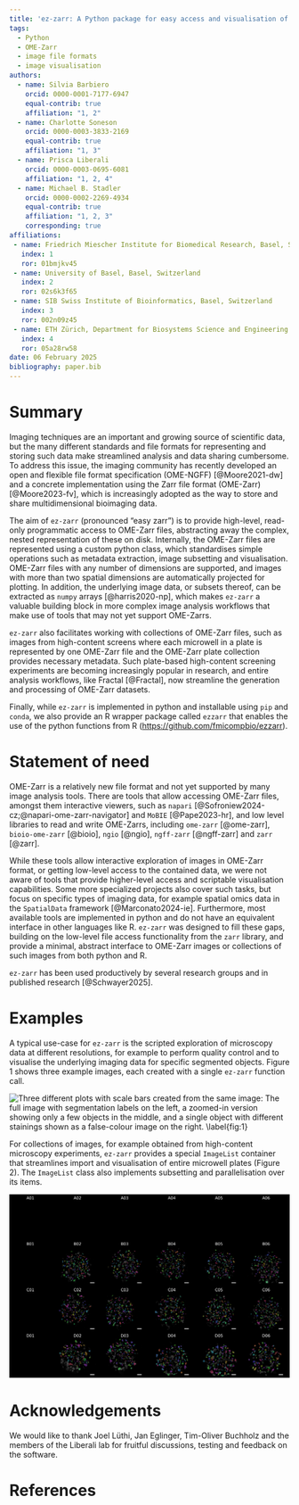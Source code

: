 ```yaml
---
title: 'ez-zarr: A Python package for easy access and visualisation of OME-Zarr filesets'
tags:
  - Python
  - OME-Zarr
  - image file formats
  - image visualisation
authors:
  - name: Silvia Barbiero
    orcid: 0000-0001-7177-6947
    equal-contrib: true
    affiliation: "1, 2"
  - name: Charlotte Soneson
    orcid: 0000-0003-3833-2169
    equal-contrib: true
    affiliation: "1, 3"
  - name: Prisca Liberali
    orcid: 0000-0003-0695-6081
    affiliation: "1, 2, 4"
  - name: Michael B. Stadler
    orcid: 0000-0002-2269-4934
    equal-contrib: true
    affiliation: "1, 2, 3"
    corresponding: true 
affiliations:
 - name: Friedrich Miescher Institute for Biomedical Research, Basel, Switzerland
   index: 1
   ror: 01bmjkv45
 - name: University of Basel, Basel, Switzerland
   index: 2
   ror: 02s6k3f65
 - name: SIB Swiss Institute of Bioinformatics, Basel, Switzerland
   index: 3
   ror: 002n09z45
 - name: ETH Zürich, Department for Biosystems Science and Engineering (D-BSSE), Basel, Switzerland
   index: 4
   ror: 05a28rw58
date: 06 February 2025
bibliography: paper.bib
---
```


# Summary

Imaging techniques are an important and growing source of scientific data, but the many different standards and file formats for representing and storing such data make streamlined analysis and data sharing cumbersome. To address this issue, the imaging community has recently developed an open and flexible file format specification (OME-NGFF) [@Moore2021-dw] and a concrete implementation using the Zarr file format (OME-Zarr) [@Moore2023-fv], which is increasingly adopted as the way to store and share multidimensional bioimaging data.

The aim of `ez-zarr` (pronounced “easy zarr”) is to provide high-level, read-only programmatic access to OME-Zarr files, abstracting away the complex, nested representation of these on disk. Internally, the OME-Zarr files are represented using a custom python class, which standardises simple operations such as metadata extraction, image subsetting and visualisation. OME-Zarr files with any number of dimensions are supported, and images with more than two spatial dimensions are automatically projected for plotting. In addition, the underlying image data, or subsets thereof, can be extracted as `numpy` arrays [@harris2020-np], which makes `ez-zarr` a valuable building block in more complex image analysis workflows that make use of tools that may not yet support OME-Zarrs. 

`ez-zarr` also facilitates working with collections of OME-Zarr files, such as images from high-content screens where each microwell in a plate is represented by one OME-Zarr file and the OME-Zarr plate collection provides necessary metadata. Such plate-based high-content screening experiments are becoming increasingly popular in research, and entire analysis workflows, like Fractal [@Fractal], now streamline the generation and processing of OME-Zarr datasets.

Finally, while `ez-zarr` is implemented in python and installable using `pip` and `conda`, we also provide an R wrapper package called `ezzarr` that enables the use of the python functions from R (https://github.com/fmicompbio/ezzarr).


# Statement of need

OME-Zarr is a relatively new file format and not yet supported by many image analysis tools. There are tools that allow accessing OME-Zarr files, amongst them interactive viewers, such as `napari` [@Sofroniew2024-cz;@napari-ome-zarr-navigator] and `MoBIE` [@Pape2023-hr], and low level libraries to read and write OME-Zarrs, including `ome-zarr` [@ome-zarr], `bioio-ome-zarr` [@bioio], `ngio` [@ngio], `ngff-zarr` [@ngff-zarr] and `zarr` [@zarr].

While these tools allow interactive exploration of images in OME-Zarr format, or getting low-level access to the contained data, we were not aware of tools that provide higher-level access and scriptable visualisation capabilities. Some more specialized projects also cover such tasks, but focus on specific types of imaging data, for example spatial omics data in the `SpatialData` framework [@Marconato2024-ie]. Furthermore, most available tools are implemented in python and do not have an equivalent interface in other languages like R. `ez-zarr` was designed to fill these gaps, building on the low-level file access functionality from the `zarr` library, and provide a minimal, abstract interface to OME-Zarr images or collections of such images from both python and R.

`ez-zarr` has been used productively by several research groups and in published research [@Schwayer2025]. 


# Examples

A typical use-case for `ez-zarr` is the scripted exploration of microscopy data at different resolutions, for example to perform quality control and to visualise the underlying imaging data for specific segmented objects. Figure 1 shows three example images, each created with a single `ez-zarr` function call.

![Three different plots with scale bars created from the same image: The full image with segmentation labels on the left, a zoomed-in version showing only a few objects in the middle, and a single object with different stainings shown as a false-colour image on the right. \label{fig:1}](figures/Figure1.png)

For collections of images, for example obtained from high-content microscopy experiments, `ez-zarr` provides a special `ImageList` container that streamlines import and visualisation of entire microwell plates (Figure 2). The `ImageList` class also implements subsetting and parallelisation over its items. 

![Example of a 24-well plate, in which only 15 of the wells were used in the experiment. The underlying data (a folder containing 15 OME-Zarrs) can be directly imported and visualised using `ez-zarr`. Here, we have additionally overlaid the intensity images with their corresponding segmentation labels, also stored in the OME-Zarr. \label{fig:2}](figures/Figure2.png)


# Acknowledgements

We would like to thank Joel Lüthi, Jan Eglinger, Tim-Oliver Buchholz and the members of the Liberali lab for fruitful discussions, testing and feedback on the software. 

# References

